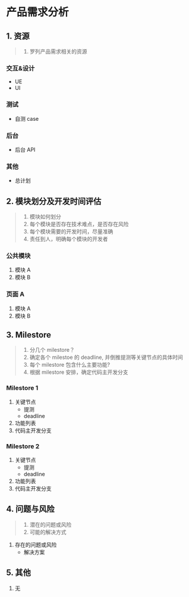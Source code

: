 # 产品需求分析

## 1. 资源

> 1. 罗列产品需求相关的资源

### 交互&设计

-   UE
-   UI

### 测试

-   自测 case

### 后台

-   后台 API

### 其他

-   总计划

## 2. 模块划分及开发时间评估

> 1. 模块如何划分
> 1. 每个模块是否存在技术难点，是否存在风险
> 1. 每个模块需要的开发时间，尽量准确
> 1. 责任到人，明确每个模块的开发者

### 公共模块

1. 模块 A
1. 模块 B

### 页面 A

1. 模块 A
1. 模块 B

## 3. Milestore

> 1. 分几个 milestore？
> 1. 确定各个 milestoe 的 deadline, 并倒推提测等关键节点的具体时间
> 1. 每个 milestore 包含什么主要功能?
> 1. 根据 milestore 安排，确定代码主开发分支

### Milestore 1

1. 关键节点
    - 提测
    - deadline
1. 功能列表
1. 代码主开发分支

### Milestore 2

1. 关键节点
    - 提测
    - deadline
1. 功能列表
1. 代码主开发分支

## 4. 问题与风险

> 1. 潜在的问题或风险
> 1. 可能的解决方式

1.  存在的问题或风险
    -   解决方案

## 5. 其他

1. 无
